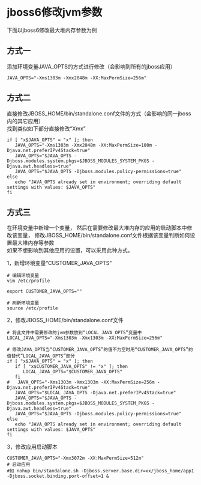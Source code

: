 # jboss6修改jvm参数

下面以jboss6修改最大堆内存参数为例

## 方式一

添加环境变量JAVA\_OPTS的方式进行修改（会影响到所有的jboss应用）

```text
JAVA_OPTS="-Xms1303m -Xmx2048m -XX:MaxPermSize=256m"
```

## 方式二

直接修改JBOSS\_HOME/bin/standalone.conf文件的方式（会影响的同一jboss内的其它应用）  
找到类似如下部分直接修改“Xmx”

```text
if [ "x$JAVA_OPTS" = "x" ]; then
   JAVA_OPTS="-Xms1303m -Xmx2048m -XX:MaxPermSize=100m -Djava.net.preferIPv4Stack=true"
   JAVA_OPTS="$JAVA_OPTS -Djboss.modules.system.pkgs=$JBOSS_MODULES_SYSTEM_PKGS -Djava.awt.headless=true"
   JAVA_OPTS="$JAVA_OPTS -Djboss.modules.policy-permissions=true"
else
   echo "JAVA_OPTS already set in environment; overriding default settings with values: $JAVA_OPTS"
fi
```

## 方式三

在环境变量中新增一个变量， 然后在需要修改最大堆内存的应用的启动脚本中修改该变量， 修改JBOSS\_HOME/bin/standalone.conf文件根据该变量判断如何设置最大堆内存等参数  
如果不想影响到其他应用的设置，可以采用此种方式。

1，新增环境变量“CUSTOMER\_JAVA\_OPTS”

```text
# 编辑环境变量
vim /etc/profile
```

```text
export CUSTOMER_JAVA_OPTS=""
```

```text
# 刷新环境变量
source /etc/profile
```

2，修改JBOSS\_HOME/bin/standalone.conf文件

```text
# 将此文件中需要修改的jvm参数放到“LOCAL_JAVA_OPTS”变量中
LOCAL_JAVA_OPTS="-Xms1303m -Xmx1303m -XX:MaxPermSize=256m"

# 修改JAVA_OPTS当“CUSTOMER_JAVA_OPTS”的值不为空时用“CUSTOMER_JAVA_OPTS”的值替代“LOCAL_JAVA_OPTS”部分
if [ "x$JAVA_OPTS" = "x" ]; then
   if [ "x$CUSTOMER_JAVA_OPTS" != "x" ]; then
      LOCAL_JAVA_OPTS="$CUSTOMER_JAVA_OPTS"
   fi
#   JAVA_OPTS="-Xms1303m -Xmx1303m -XX:MaxPermSize=256m -Djava.net.preferIPv4Stack=true"
   JAVA_OPTS="$LOCAL_JAVA_OPTS -Djava.net.preferIPv4Stack=true"
   JAVA_OPTS="$JAVA_OPTS -Djboss.modules.system.pkgs=$JBOSS_MODULES_SYSTEM_PKGS -Djava.awt.headless=true"
   JAVA_OPTS="$JAVA_OPTS -Djboss.modules.policy-permissions=true"
else
   echo "JAVA_OPTS already set in environment; overriding default settings with values: $JAVA_OPTS"
fi
```

3，修改应用启动脚本

```text
CUSTOMER_JAVA_OPTS="-Xmx3072m -XX:MaxPermSize=512m"
# 启动应用
#如 nohup bin/standalone.sh -Djboss.server.base.dir=xx/jboss_home/app1 -Djboss.socket.binding.port-offset=1 &
```


